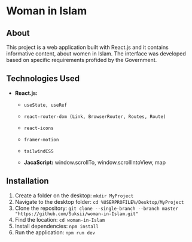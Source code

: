 # Woman in Islam

## About
This project is a web application built with React.js and it contains informative content, about women in Islam. The interface was developed based on specific requirements profided by the Government.

## Technologies Used
- **React.js:**
  - `useState, useRef`
  - `react-router-dom (Link, BrowserRouter, Routes, Route)`
  - `react-icons`
  - `framer-motion`
  - `tailwindCSS`
 
  - **JacaScript:** window.scrollTo, window.scrollIntoView, map
 
## Installation
1. Create a folder on the desktop: `mkdir MyProject`
2. Navigate to the desktop folder: `cd %USERPROFILE%/Desktop/MyProject`
3. Clone the repository: `git clone --single-branch --branch master "https://github.com/Suksii/woman-in-Islam.git"`
4. Find the location: `cd woman-in-Islam`
5. Install dependencies: `npm install`
6. Run the application: `npm run dev`
